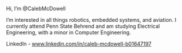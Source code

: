 Hi, I’m @CalebMcDowell

I’m interested in all things robotics, embedded systems, and aviation.
I currently attend Penn State Behrend and am studying Electrical Engineering, with a minor in Computer Engineering.

LinkedIn - www.linkedin.com/in/caleb-mcdowell-b01647197
